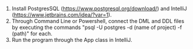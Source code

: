 1. Install PostgresSQL (https://www.postgresql.org/download/) and IntelliJ (https://www.jetbrains.com/idea/?var=1).
2. Through Command Line or Powershell, connect the DML and DDL files by executing the commands "psql -U postgres -d (name of project) -f (path)" for each.
3. Run the program through the App class in IntelliJ.
